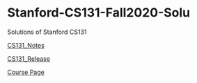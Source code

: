 # Stanford-CS131-Fall2020-Solu
Solutions of Stanford CS131

[CS131_Notes](https://github.com/StanfordVL/cs131_notes)

[CS131_Release](https://github.com/StanfordVL/CS131_release)

[Course Page](http://vision.stanford.edu/teaching/cs131_fall2021/index.html)
